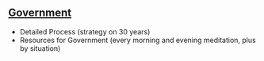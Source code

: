 ## [Government](pre.html)

- Detailed Process 
  (strategy on 30 years)
- Resources for Government
  (every morning and evening meditation, plus by situation)

